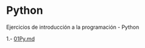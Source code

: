 # Python
Ejercicios de introducción a la programación - Python

1.- [01Py.md](https://github.com/SR1Agrupo/Python/blob/main/01Py.md)
